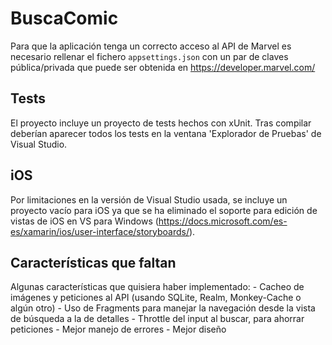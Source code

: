 # BuscaComic
Para que la aplicación tenga un correcto acceso al API de Marvel es necesario
rellenar el fichero `appsettings.json` con un par de claves pública/privada
que puede ser obtenida en https://developer.marvel.com/

## Tests
El proyecto incluye un proyecto de tests hechos con xUnit. Tras compilar
deberían aparecer todos los tests en la ventana 'Explorador de Pruebas' de Visual Studio.

## iOS
Por limitaciones en la versión de Visual Studio usada, se incluye un
proyecto vacío para iOS ya que se ha eliminado el soporte para edición
de vistas de iOS en VS para Windows (https://docs.microsoft.com/es-es/xamarin/ios/user-interface/storyboards/).

## Características que faltan
Algunas características que quisiera haber implementado:
	- Cacheo de imágenes y peticiones al API (usando SQLite, Realm, Monkey-Cache o algún otro)
	- Uso de Fragments para manejar la navegación desde la vista de búsqueda a la de detalles
	- Throttle del input al buscar, para ahorrar peticiones
	- Mejor manejo de errores
	- Mejor diseño